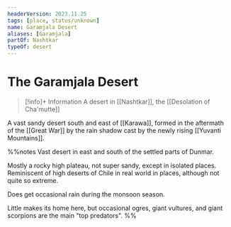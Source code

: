 ```yaml
---
headerVersion: 2023.11.25
tags: [place, status/unknown]
name: Garamjala Desert
aliases: [Garamjala]
partOf: Nashtkar
typeOf: desert
---
```

# The Garamjala Desert
>[!info]+ Information
> A desert in [[Nashtkar]], the [[Desolation of Cha'mutte]]

A vast sandy desert south and east of [[Karawa]], formed in the aftermath of the [[Great War]] by the rain shadow cast by the newly rising [[Yuvanti Mountains]]. 

%%notes
Vast desert in east and south of the settled parts of Dunmar.

Mostly a rocky high plateau, not super sandy, except in isolated places. Reminiscent of high deserts of Chile in real world in places, although not quite so extreme.

Does get occasional rain during the monsoon season.

Little makes its home here, but occasional ogres, giant vultures, and giant scorpions are the main "top predators".
%%